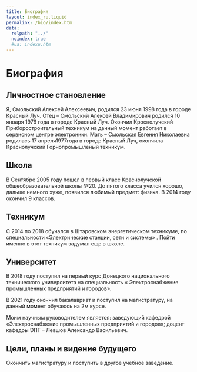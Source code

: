 ```yaml
---
title: Биография
layout: index_ru.liquid
permalink: /bio/index.htm
data:
  relpath: "../"
  noindex: true
  #ua: indexu.htm
---
```

# Биография

## Личностное становление

Я, Смольский Алексей Алексеевич, родился 23 июня 1998 года в городе Красный Луч. Отец – Смольский Алексей Владимирович родился 10 января 1976 года в городе Красный Луч. Окончил Кроснолучский Приборостроительный техникум на данный момент работает в сервисном центре электроники. Мать – Смольская Евгения Николаевна родилась 17 апреля1977года в городе Красный Луч, окончила Краснолучский Горнопромышленый техникум.

## Школа

В Сентябре 2005 году пошел в первый класс Краснолучской общеобразовательной школы №20. До пятого класса учился хорошо, дальше немного хуже, появился любимый предмет: физика. В 2014 году окончил 9 классов.

## Техникум

C 2014 по 2018 обучался в Штэровском энергетическом техникуме, по специальности «Электрические станции, сети и системы» . Пойти именно в этот техникум задумал еще в школе.

## Университет

В 2018 году поступил на первый курс Донецкого национального технического университета на специальность « Электроснабжение промышленных предприятий и городов».

В 2021 году окончил бакалавриат и поступил на магистратуру, на данный момент обучаюсь на 2м курсе.

Моим научным руководителем является: заведующий кафедрой «Электроснабжение промышленных предприятий и городов»; доцент кафедры ЭПГ – Левшов Александр Васильевич.

## Цели, планы и видение будущего

Окончить магистратуру и поступить в другое учебное заведение.

